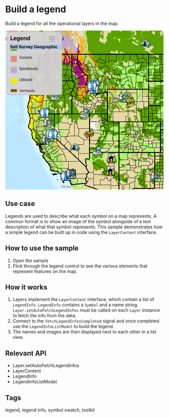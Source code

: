 # Build a legend

Build a legend for all the operational layers in the map.

![](screenshot.png)

## Use case

Legends are used to describe what each symbol on a map represents. A common format is to show an image of the symbol alongside of a text description of what that symbol represents. This sample demonstrates how a simple legend can be built up in code using the `LayerContent` interface.

## How to use the sample

1. Open the sample
2. Flick through the legend control to see the various elements that represent features on the map.

## How it works

1. Layers implement the `LayerContent` interface, which contain a list of `LegendInfo`. `LegendInfo` contains a `Symbol` and a name string. `Layer.setAutoFetchLegendInfos` must be called on each `Layer` instance to fetch the info from the data.
2. Connect to the `fetchLegendInfosCompleted` signal and once completed use the `LegendInfoListModel` to build the legend.
3. The names and images are then displayed next to each other in a list view.

## Relevant API

* Layer.setAutoFetchLegendInfos
* LayerContent
* LegendInfo
* LegendInfoListModel

## Tags

legend, legend info, symbol swatch, toolkit

